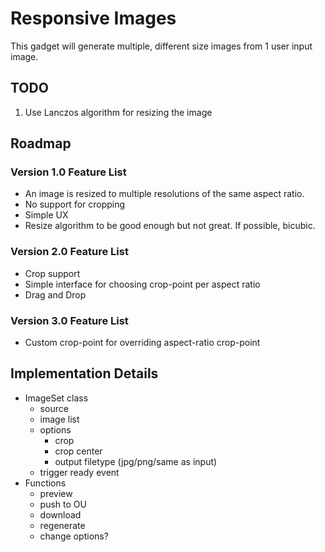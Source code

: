 # Responsive Images

This gadget will generate multiple, different size images from 1 user input image.

## TODO

1. Use Lanczos algorithm for resizing the image

## Roadmap

### Version 1.0 Feature List

- An image is resized to multiple resolutions of the same aspect ratio.
- No support for cropping
- Simple UX
- Resize algorithm to be good enough but not great. If possible, bicubic.

### Version 2.0 Feature List

- Crop support
- Simple interface for choosing crop-point per aspect ratio
- Drag and Drop

### Version 3.0 Feature List

- Custom crop-point for overriding aspect-ratio crop-point


## Implementation Details

- ImageSet class
    + source
    + image list
    + options
        * crop
        * crop center
        * output filetype (jpg/png/same as input)
    + trigger ready event
- Functions
    + preview
    + push to OU
    + download
    + regenerate
    + change options?
